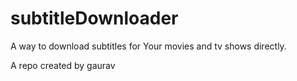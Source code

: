 # subtitleDownloader
A way to download subtitles for Your movies and tv shows directly.

A repo created by gaurav
